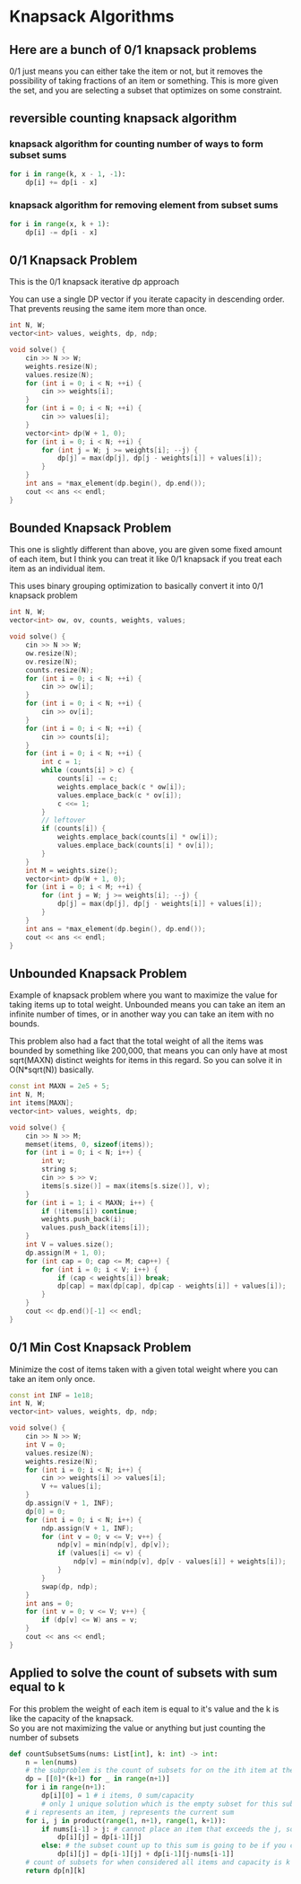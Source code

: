 # Knapsack Algorithms

## Here are a bunch of 0/1 knapsack problems

0/1 just means you can either take the item or not,  but it removes the possibility of taking fractions of an item or something. This is more given the set, and you are selecting a subset that optimizes on some constraint. 

## reversible counting knapsack algorithm

### knapsack algorithm for counting number of ways to form subset sums

```py
for i in range(k, x - 1, -1):
    dp[i] += dp[i - x]
```

### knapsack algorithm for removing element from subset sums

```py
for i in range(x, k + 1):
    dp[i] -= dp[i - x]
```

## 0/1 Knapsack Problem

This is the 0/1 knapsack iterative dp approach

You can use a single DP vector if you iterate capacity in descending order. That prevents reusing the same item more than once.

```cpp
int N, W;
vector<int> values, weights, dp, ndp;

void solve() {
    cin >> N >> W;
    weights.resize(N);
    values.resize(N);
    for (int i = 0; i < N; ++i) {
        cin >> weights[i];
    }
    for (int i = 0; i < N; ++i) {
        cin >> values[i];
    }
    vector<int> dp(W + 1, 0);
    for (int i = 0; i < N; ++i) {
        for (int j = W; j >= weights[i]; --j) {
            dp[j] = max(dp[j], dp[j - weights[i]] + values[i]);
        }
    }
    int ans = *max_element(dp.begin(), dp.end());
    cout << ans << endl;
}
```

## Bounded Knapsack Problem

This one is slightly different than above, you are given some fixed amount of each item, but I think you can treat it like 0/1 knapsack if you treat each item as an individual item. 

This uses binary grouping optimization to basically convert it into 0/1 knapsack problem

```cpp
int N, W;
vector<int> ow, ov, counts, weights, values;

void solve() {
    cin >> N >> W;
    ow.resize(N);
    ov.resize(N);
    counts.resize(N);
    for (int i = 0; i < N; ++i) {
        cin >> ow[i];
    }
    for (int i = 0; i < N; ++i) {
        cin >> ov[i];
    }
    for (int i = 0; i < N; ++i) {
        cin >> counts[i];
    }
    for (int i = 0; i < N; ++i) {
        int c = 1;
        while (counts[i] > c) {
            counts[i] -= c;
            weights.emplace_back(c * ow[i]);
            values.emplace_back(c * ov[i]);
            c <<= 1;
        }
        // leftover
        if (counts[i]) {
            weights.emplace_back(counts[i] * ow[i]);
            values.emplace_back(counts[i] * ov[i]);
        }
    }
    int M = weights.size();
    vector<int> dp(W + 1, 0);
    for (int i = 0; i < M; ++i) {
        for (int j = W; j >= weights[i]; --j) {
            dp[j] = max(dp[j], dp[j - weights[i]] + values[i]);
        }
    }
    int ans = *max_element(dp.begin(), dp.end());
    cout << ans << endl;
}
```

## Unbounded Knapsack Problem

Example of knapsack problem where you want to maximize the value for taking items up to total weight.  Unbounded means you can take an item an infinite number of times, or in another way you can take an item with no bounds. 

This problem also had a fact that the total weight of all the items was bounded by something like 200,000, that means you can only have at most sqrt(MAXN) distinct weights for items in this regard.  So you can solve it in O(N*sqrt(N)) basically. 

```cpp
const int MAXN = 2e5 + 5;
int N, M;
int items[MAXN];
vector<int> values, weights, dp;

void solve() {
    cin >> N >> M;
    memset(items, 0, sizeof(items));
    for (int i = 0; i < N; i++) {
        int v;
        string s;
        cin >> s >> v;
        items[s.size()] = max(items[s.size()], v);
    }
    for (int i = 1; i < MAXN; i++) {
        if (!items[i]) continue;
        weights.push_back(i);
        values.push_back(items[i]);
    }
    int V = values.size();
    dp.assign(M + 1, 0);
    for (int cap = 0; cap <= M; cap++) {
        for (int i = 0; i < V; i++) {
            if (cap < weights[i]) break;
            dp[cap] = max(dp[cap], dp[cap - weights[i]] + values[i]);
        }
    }
    cout << dp.end()[-1] << endl;
}
```


## 0/1 Min Cost Knapsack Problem

Minimize the cost of items taken with a given total weight where you can take an item only once.

```cpp
const int INF = 1e18;
int N, W;
vector<int> values, weights, dp, ndp;

void solve() {
    cin >> N >> W;
    int V = 0;
    values.resize(N);
    weights.resize(N);
    for (int i = 0; i < N; i++) {
        cin >> weights[i] >> values[i];
        V += values[i];
    }
    dp.assign(V + 1, INF);
    dp[0] = 0;
    for (int i = 0; i < N; i++) {
        ndp.assign(V + 1, INF);
        for (int v = 0; v <= V; v++) {
            ndp[v] = min(ndp[v], dp[v]);
            if (values[i] <= v) {
                ndp[v] = min(ndp[v], dp[v - values[i]] + weights[i]);
            }
        }
        swap(dp, ndp);
    }
    int ans = 0;
    for (int v = 0; v <= V; v++) {
        if (dp[v] <= W) ans = v;
    }
    cout << ans << endl;
}
```

## Applied to solve the count of subsets with sum equal to k

For this problem the weight of each item is equal to it's value and the k is like the capacity of the knapsack.  
So you are not maximizing the value or anything but just counting the number of subsets

```py
def countSubsetSums(nums: List[int], k: int) -> int:
    n = len(nums)
    # the subproblem is the count of subsets for on the ith item at the jth sum
    dp = [[0]*(k+1) for _ in range(n+1)] 
    for i in range(n+1):
        dp[i][0] = 1 # i items, 0 sum/capacity 
        # only 1 unique solution which is the empty subset for this subproblem
    # i represents an item, j represents the current sum
    for i, j in product(range(1, n+1), range(1, k+1)):
        if nums[i-1] > j: # cannot place an item that exceeds the j, so it can only be excluded
            dp[i][j] = dp[i-1][j]
        else: # the subset count up to this sum is going to be if you combine the exclusion of this item added to the inclusion of this item
            dp[i][j] = dp[i-1][j] + dp[i-1][j-nums[i-1]]
    # count of subsets for when considered all items and capacity is k
    return dp[n][k]
```
